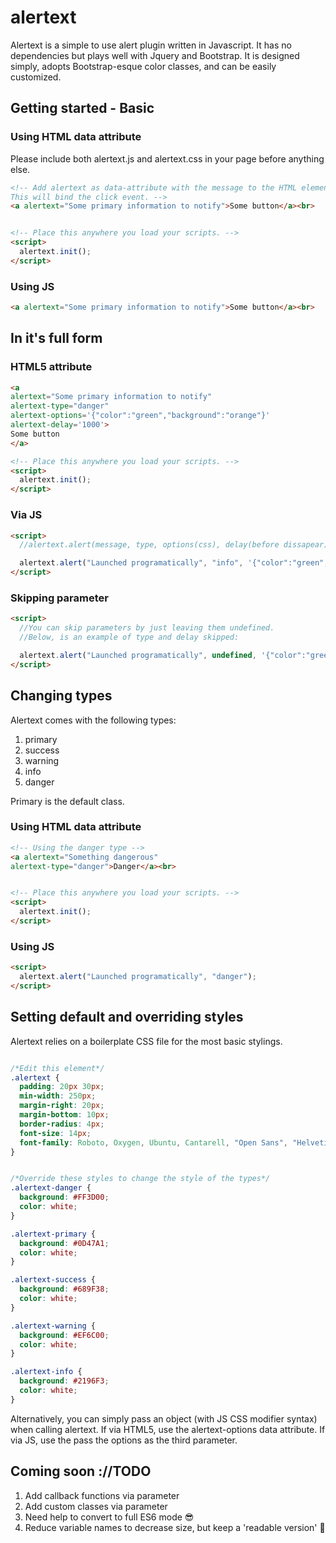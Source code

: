 # alertext

Alertext is a simple to use alert plugin written in Javascript. It has no dependencies but plays well with Jquery and Bootstrap. It is designed simply, adopts Bootstrap-esque color classes, and can be easily customized.

## Getting started - Basic

### Using HTML data attribute

Please include both alertext.js and alertext.css in your page before anything else.

```html
<!-- Add alertext as data-attribute with the message to the HTML element of choice.
This will bind the click event. -->
<a alertext="Some primary information to notify">Some button</a><br>


<!-- Place this anywhere you load your scripts. -->
<script>
  alertext.init();
</script>
```

### Using JS

```html
<a alertext="Some primary information to notify">Some button</a><br>
```
## In it's full form

### HTML5 attribute
```html
<a
alertext="Some primary information to notify"
alertext-type="danger"
alertext-options='{"color":"green","background":"orange"}'
alertext-delay='1000'>
Some button
</a>

<!-- Place this anywhere you load your scripts. -->
<script>
  alertext.init();
</script>
```
### Via JS

```html
<script>
  //alertext.alert(message, type, options(css), delay(before dissapear));

  alertext.alert("Launched programatically", "info", '{"color":"green","background":"orange"}', 10000);
</script>
```

### Skipping parameter

```html
<script>
  //You can skip parameters by just leaving them undefined.
  //Below, is an example of type and delay skipped:

  alertext.alert("Launched programatically", undefined, '{"color":"green","background":"orange"}');
</script>
```

## Changing types

Alertext comes with the following types:
1. primary
2. success
3. warning
4. info
5. danger

Primary is the default class.

### Using HTML data attribute

```html
<!-- Using the danger type -->
<a alertext="Something dangerous"
alertext-type="danger">Danger</a><br>


<!-- Place this anywhere you load your scripts. -->
<script>
  alertext.init();
</script>
```

### Using JS

```html
<script>
  alertext.alert("Launched programatically", "danger");
</script>
```

## Setting default and overriding styles

Alertext relies on a boilerplate CSS file for the most basic stylings.

```css

/*Edit this element*/
.alertext {
  padding: 20px 30px;
  min-width: 250px;
  margin-right: 20px;
  margin-bottom: 10px;
  border-radius: 4px;
  font-size: 14px;
  font-family: Roboto, Oxygen, Ubuntu, Cantarell, "Open Sans", "Helvetica Neue", sans-serif;
}


/*Override these styles to change the style of the types*/
.alertext-danger {
  background: #FF3D00;
  color: white;
}

.alertext-primary {
  background: #0D47A1;
  color: white;
}

.alertext-success {
  background: #689F38;
  color: white;
}

.alertext-warning {
  background: #EF6C00;
  color: white;
}

.alertext-info {
  background: #2196F3;
  color: white;
}

```
Alternatively, you can simply pass an object (with JS CSS modifier syntax) when calling alertext.
If via HTML5, use the alertext-options data attribute.
If via JS, use the pass the options as the third parameter.

## Coming soon ://TODO

1. Add callback functions via parameter
2. Add custom classes via parameter
3. Need help to convert to full ES6 mode 😎
4. Reduce variable names to decrease size, but keep a 'readable version' 🔦
